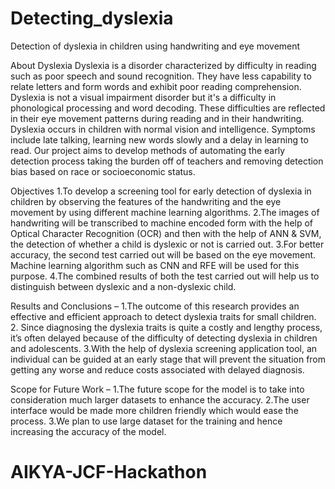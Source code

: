 # Detecting_dyslexia
Detection of dyslexia in children using handwriting and eye movement


About Dyslexia
Dyslexia is a disorder characterized by difficulty in reading such as poor speech and sound 
recognition. They have less capability to relate letters and form words and exhibit poor reading 
comprehension. Dyslexia is not a visual impairment disorder but it's a difficulty in phonological 
processing and word decoding. These difficulties are reflected in their eye movement patterns 
during reading and in their handwriting.
Dyslexia occurs in children with normal vision and intelligence. Symptoms include late 
talking, learning new words slowly and a delay in learning to read. Our project aims to 
develop methods of automating the early detection process taking the burden off of 
teachers and removing detection bias based on race or socioeconomic status.

Objectives
1.To develop a screening tool for early detection of dyslexia in children by observing the features of the handwriting and the eye movement by using different machine learning algorithms.
2.The images of handwriting will be transcribed to machine encoded form with the help of Optical Character Recognition (OCR) and then with the help of ANN & SVM, the detection of whether a child is dyslexic or not is carried out.
3.For better accuracy, the second test carried out will be based on the eye movement. Machine learning algorithm such as CNN and RFE will be used for this purpose.
4.The combined results of both the test carried out will help us to distinguish between dyslexic and a non-dyslexic child.

Results and Conclusions –
1.The outcome of this research provides an effective and efficient approach to detect dyslexia traits for small children.
2. Since diagnosing the dyslexia traits is quite a costly and lengthy process, it’s often delayed because of the difficulty of detecting dyslexia in children and adolescents.
3.With the help of dyslexia screening application tool, an individual can be guided at an early stage that will prevent the situation from getting any worse and reduce costs associated with delayed diagnosis.

Scope for Future Work –
1.The future scope for the model is to take into consideration much larger datasets to enhance the accuracy.
2.The user interface would be made more children friendly which would ease the process.
3.We plan to use large dataset for the training and hence increasing the accuracy of the model.

# AIKYA-JCF-Hackathon
